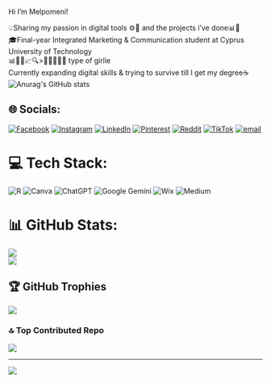 Hi I’m Melpomeni!

💡Sharing my passion in digital tools ⚙️🧠 and the projects i’ve done📊🎯<br>
🎓Final-year Integrated Marketing & Communication student at Cyprus University of Technology<br>
📊🧠💼📈🔍>🎥📸✨🎨📲 type of girlie<br>
Currently expanding digital skills & trying to survive till I get my degree☕<br>
  ![Anurag's GitHub stats](https://github-readme-stats.vercel.app/api?username=melpo2004&theme=neon&show_icons=true)


## 🌐 Socials:
[![Facebook](https://img.shields.io/badge/Facebook-%231877F2.svg?logo=Facebook&logoColor=white)](https://facebook.com/https://www.facebook.com/melpomeni.kasapidou/) [![Instagram](https://img.shields.io/badge/Instagram-%23E4405F.svg?logo=Instagram&logoColor=white)](https://instagram.com/https://www.instagram.com/melpo.meno/) [![LinkedIn](https://img.shields.io/badge/LinkedIn-%230077B5.svg?logo=linkedin&logoColor=white)](https://linkedin.com/in/https://www.linkedin.com/in/melpomeni-kasapidou/) [![Pinterest](https://img.shields.io/badge/Pinterest-%23E60023.svg?logo=Pinterest&logoColor=white)](https://pinterest.com/https://gr.pinterest.com/melpomeno/) [![Reddit](https://img.shields.io/badge/Reddit-%23FF4500.svg?logo=Reddit&logoColor=white)](https://reddit.com/user/https://www.reddit.com/user/_aliens_r_real_/) [![TikTok](https://img.shields.io/badge/TikTok-%23000000.svg?logo=TikTok&logoColor=white)](https://tiktok.com/@https://www.tiktok.com/@melpo.meno) [![email](https://img.shields.io/badge/Email-D14836?logo=gmail&logoColor=white)](mailto:melpkasapidou@gmail.com) 

# 💻 Tech Stack:
![R](https://img.shields.io/badge/r-%23276DC3.svg?style=for-the-badge&logo=r&logoColor=white) ![Canva](https://img.shields.io/badge/Canva-%2300C4CC.svg?style=for-the-badge&logo=Canva&logoColor=white)
![ChatGPT](https://img.shields.io/badge/chatGPT-74aa9c?style=for-the-badge&logo=openai&logoColor=white)
![Google Gemini](https://img.shields.io/badge/google%20gemini-8E75B2?style=for-the-badge&logo=google%20gemini&logoColor=white)
![Wix](https://img.shields.io/badge/wix-000?style=for-the-badge&logo=wix&logoColor=white)
![Medium](https://img.shields.io/badge/Medium-12100E?style=for-the-badge&logo=medium&logoColor=white)

# 📊 GitHub Stats:
![](https://github-readme-stats.vercel.app/api?username=melpo2004&theme=dark&hide_border=false&include_all_commits=false&count_private=false)<br/>
![](https://nirzak-streak-stats.vercel.app/?user=melpo2004&theme=dark&hide_border=false)<br/>

## 🏆 GitHub Trophies
![](https://github-profile-trophy.vercel.app/?username=melpo2004&theme=neon&no-frame=false&no-bg=true&margin-w=4)

### 🔝 Top Contributed Repo
![](https://github-contributor-stats.vercel.app/api?username=melpo2004&limit=5&theme=dark&combine_all_yearly_contributions=true)

---
[![](https://visitcount.itsvg.in/api?id=melpo2004&icon=9&color=11)](https://visitcount.itsvg.in)

<!-- Proudly created with GPRM ( https://gprm.itsvg.in ) -->
